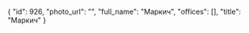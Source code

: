 {
    "id": 926,
    "photo_url": "",
    "full_name": "Маркич",
    "offices": [],
    "title": "Маркич"
}